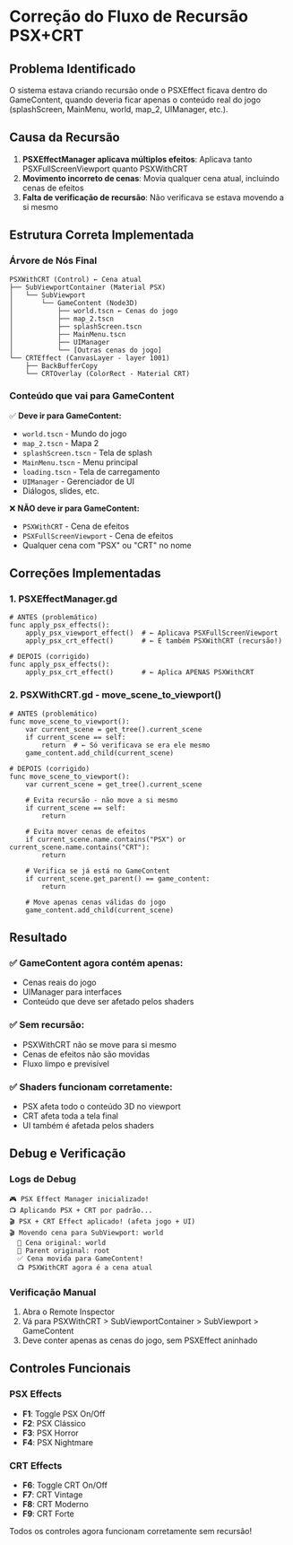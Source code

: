 # Correção do Fluxo de Recursão PSX+CRT

## Problema Identificado
O sistema estava criando recursão onde o PSXEffect ficava dentro do GameContent, quando deveria ficar apenas o conteúdo real do jogo (splashScreen, MainMenu, world, map_2, UIManager, etc.).

## Causa da Recursão
1. **PSXEffectManager aplicava múltiplos efeitos**: Aplicava tanto PSXFullScreenViewport quanto PSXWithCRT
2. **Movimento incorreto de cenas**: Movia qualquer cena atual, incluindo cenas de efeitos
3. **Falta de verificação de recursão**: Não verificava se estava movendo a si mesmo

## Estrutura Correta Implementada

### Árvore de Nós Final
```
PSXWithCRT (Control) ← Cena atual
├── SubViewportContainer (Material PSX)
│   └── SubViewport
│       └── GameContent (Node3D)
│           ├── world.tscn ← Cenas do jogo
│           ├── map_2.tscn
│           ├── splashScreen.tscn
│           ├── MainMenu.tscn
│           ├── UIManager
│           └── [Outras cenas do jogo]
└── CRTEffect (CanvasLayer - layer 1001)
    ├── BackBufferCopy
    └── CRTOverlay (ColorRect - Material CRT)
```

### Conteúdo que vai para GameContent
✅ **Deve ir para GameContent:**
- `world.tscn` - Mundo do jogo
- `map_2.tscn` - Mapa 2
- `splashScreen.tscn` - Tela de splash
- `MainMenu.tscn` - Menu principal
- `loading.tscn` - Tela de carregamento
- `UIManager` - Gerenciador de UI
- Diálogos, slides, etc.

❌ **NÃO deve ir para GameContent:**
- `PSXWithCRT` - Cena de efeitos
- `PSXFullScreenViewport` - Cena de efeitos
- Qualquer cena com "PSX" ou "CRT" no nome

## Correções Implementadas

### 1. PSXEffectManager.gd
```gdscript
# ANTES (problemático)
func apply_psx_effects():
    apply_psx_viewport_effect()  # ← Aplicava PSXFullScreenViewport
    apply_psx_crt_effect()       # ← E também PSXWithCRT (recursão!)

# DEPOIS (corrigido)
func apply_psx_effects():
    apply_psx_crt_effect()       # ← Aplica APENAS PSXWithCRT
```

### 2. PSXWithCRT.gd - move_scene_to_viewport()
```gdscript
# ANTES (problemático)
func move_scene_to_viewport():
    var current_scene = get_tree().current_scene
    if current_scene == self:
        return  # ← Só verificava se era ele mesmo
    game_content.add_child(current_scene)

# DEPOIS (corrigido)
func move_scene_to_viewport():
    var current_scene = get_tree().current_scene
    
    # Evita recursão - não move a si mesmo
    if current_scene == self:
        return
    
    # Evita mover cenas de efeitos
    if current_scene.name.contains("PSX") or current_scene.name.contains("CRT"):
        return
    
    # Verifica se já está no GameContent
    if current_scene.get_parent() == game_content:
        return
    
    # Move apenas cenas válidas do jogo
    game_content.add_child(current_scene)
```

## Resultado

### ✅ GameContent agora contém apenas:
- Cenas reais do jogo
- UIManager para interfaces
- Conteúdo que deve ser afetado pelos shaders

### ✅ Sem recursão:
- PSXWithCRT não se move para si mesmo
- Cenas de efeitos não são movidas
- Fluxo limpo e previsível

### ✅ Shaders funcionam corretamente:
- PSX afeta todo o conteúdo 3D no viewport
- CRT afeta toda a tela final
- UI também é afetada pelos shaders

## Debug e Verificação

### Logs de Debug
```
🎮 PSX Effect Manager inicializado!
📺 Aplicando PSX + CRT por padrão...
🎬 PSX + CRT Effect aplicado! (afeta jogo + UI)
🎬 Movendo cena para SubViewport: world
  📁 Cena original: world
  📍 Parent original: root
  ✅ Cena movida para GameContent!
  📺 PSXWithCRT agora é a cena atual
```

### Verificação Manual
1. Abra o Remote Inspector
2. Vá para PSXWithCRT > SubViewportContainer > SubViewport > GameContent
3. Deve conter apenas as cenas do jogo, sem PSXEffect aninhado

## Controles Funcionais

### PSX Effects
- **F1**: Toggle PSX On/Off
- **F2**: PSX Clássico
- **F3**: PSX Horror
- **F4**: PSX Nightmare

### CRT Effects
- **F6**: Toggle CRT On/Off
- **F7**: CRT Vintage
- **F8**: CRT Moderno
- **F9**: CRT Forte

Todos os controles agora funcionam corretamente sem recursão! 